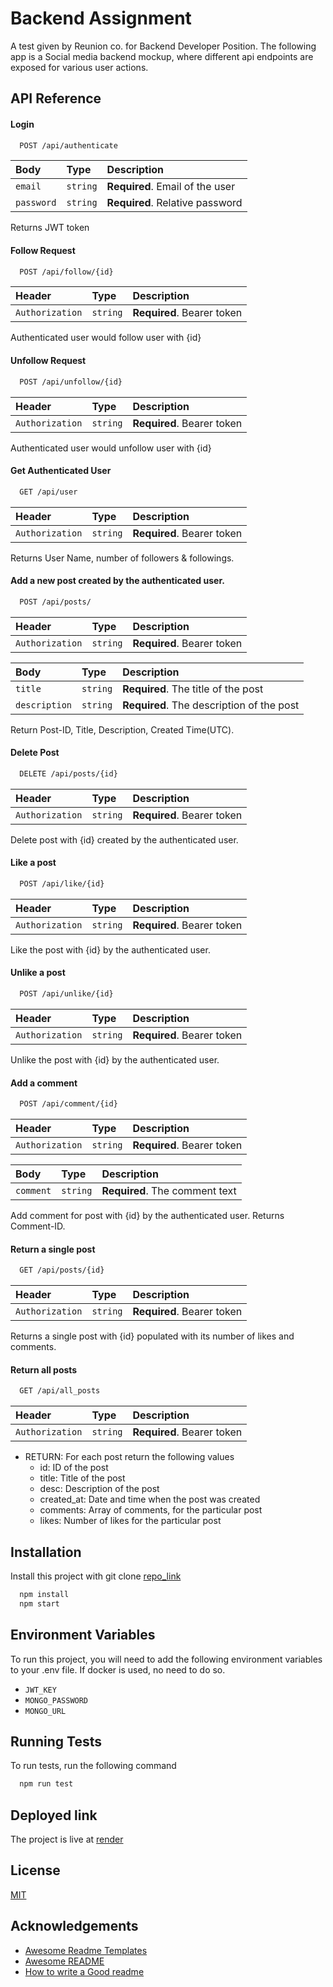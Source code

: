 
# Backend Assignment

A test given by Reunion co. for Backend Developer Position. The following app is a Social media backend mockup, where different api endpoints are exposed for various user actions. 


## API Reference

#### Login

```bash
  POST /api/authenticate
```

| Body | Type     | Description                |
| :-------- | :------- | :------------------------- |
| `email` | `string` | **Required**. Email of the user |
| `password` | `string` | **Required**. Relative password |

Returns JWT token


#### Follow Request

```bash
  POST /api/follow/{id}
```

| Header | Type     | Description                |
| :-------- | :------- | :------------------------- |
| `Authorization` | `string` | **Required**. Bearer token |

Authenticated user would follow user with {id}

#### Unfollow Request

```bash
  POST /api/unfollow/{id}
```

| Header | Type     | Description                |
| :-------- | :------- | :------------------------- |
| `Authorization` | `string` | **Required**. Bearer token |

Authenticated user would unfollow user with {id}

#### Get Authenticated User

```bash
  GET /api/user
```

| Header | Type     | Description                |
| :-------- | :------- | :------------------------- |
| `Authorization` | `string` | **Required**. Bearer token |

Returns User Name, number of followers & followings.

#### Add a new post created by the authenticated user.

```bash
  POST /api/posts/
```

| Header | Type     | Description                |
| :-------- | :------- | :------------------------- |
| `Authorization` | `string` | **Required**. Bearer token |

| Body | Type     | Description                |
| :-------- | :------- | :------------------------- |
| `title` | `string` | **Required**. The title of the post |
| `description` | `string` | **Required**. The description of the post |

Return Post-ID, Title, Description, Created Time(UTC).

#### Delete Post

```bash
  DELETE /api/posts/{id}
```

| Header | Type     | Description                |
| :-------- | :------- | :------------------------- |
| `Authorization` | `string` | **Required**. Bearer token |

Delete post with {id} created by the authenticated user.

#### Like a post

```bash
  POST /api/like/{id}
```

| Header | Type     | Description                |
| :-------- | :------- | :------------------------- |
| `Authorization` | `string` | **Required**. Bearer token |

Like the post with {id} by the authenticated user.

#### Unlike a post

```bash
  POST /api/unlike/{id}
```

| Header | Type     | Description                |
| :-------- | :------- | :------------------------- |
| `Authorization` | `string` | **Required**. Bearer token |

Unlike the post with {id} by the authenticated user.

#### Add a comment

```bash
  POST /api/comment/{id}
```

| Header | Type     | Description                |
| :-------- | :------- | :------------------------- |
| `Authorization` | `string` | **Required**. Bearer token |

| Body | Type     | Description                |
| :-------- | :------- | :------------------------- |
| `comment` | `string` | **Required**. The comment text |

Add comment for post with {id} by the authenticated user. Returns Comment-ID.

#### Return a single post

```bash
  GET /api/posts/{id}
```

| Header | Type     | Description                |
| :-------- | :------- | :------------------------- |
| `Authorization` | `string` | **Required**. Bearer token |


Returns a single post with {id} populated with its number of likes and comments.

#### Return all posts

```bash
  GET /api/all_posts
```

| Header | Type     | Description                |
| :-------- | :------- | :------------------------- |
| `Authorization` | `string` | **Required**. Bearer token |


- RETURN: For each post return the following values
    - id: ID of the post
    - title: Title of the post
    - desc: Description of the post
    - created_at: Date and time when the post was created
    - comments: Array of comments, for the particular post
    - likes: Number of likes for the particular post





## Installation

Install this project with git clone [repo_link](https://github.com/theDevSoham/backend_assignment.git)

```bash
  npm install
  npm start
```
## Environment Variables

To run this project, you will need to add the following environment variables to your .env file. If docker is used, no need to do so.

- `JWT_KEY`
- `MONGO_PASSWORD`
- `MONGO_URL`


## Running Tests

To run tests, run the following command

```bash
  npm run test
```


## Deployed link

The project is live at [render](https://backend-assignment-dv5o.onrender.com)


## License

[MIT](https://choosealicense.com/licenses/mit/)


## Acknowledgements

 - [Awesome Readme Templates](https://awesomeopensource.com/project/elangosundar/awesome-README-templates)
 - [Awesome README](https://github.com/matiassingers/awesome-readme)
 - [How to write a Good readme](https://bulldogjob.com/news/449-how-to-write-a-good-readme-for-your-github-project)

